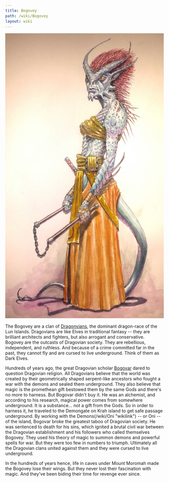 ```yaml
---
title: Bogovey
path: /wiki/Bogovey
layout: wiki
---
```


![Bogovey](Bogovey.jpg "fig:Bogovey")

The Bogovey are a clan of [Dragonvians](/wiki/Dragovians "wikilink"), the dominant dragon-race of the Lun Islands. Dragovians are like Elves in traditional fantasy -- they are brilliant architects and fighters, but also arrogant and conservative. Bogovey are the outcasts of Dragovian society. They are rebellious, independent, and ruthless. And because of a crime committed far in the past, they cannot fly and are cursed to live underground. Think of them as Dark Elves.

Hundreds of years ago, the great Dragovian scholar [Bogovar](/wiki/Bogovar "wikilink") dared to question Dragovian religion. All Dragovians believe that the world was created by their geometrically shaped serpent-like ancestors who fought a war with the demons and sealed them underground. They also believe that magic is the promethean gift bestowed them by the same Gods and there's no more to harness. But Bogovar didn't buy it. He was an alchemist, and according to his research, magical power comes from somewhere underground. It is a substance… not a gift from the Gods. So in order to harness it, he traveled to the Demongate on Krah island to get safe passage underground. By working with the Demons(/wiki/Oni "wikilink") -- or Oni -- of the island, Bogovar broke the greatest taboo of Dragovian society. He was sentenced to death for his sins, which ignited a brutal civil war between the Dragovian establishment and his followers who called themselves Bogovey. They used his theory of magic to summon demons and powerful spells for war. But they were too few in numbers to triumph. Ultimately all the Dragovian clans united against them and they were cursed to live underground.

In the hundreds of years hence, life in caves under Mount Moromah made the Bogovey lose their wings. But they never lost their fascination with magic. And they've been biding their time for revenge ever since.